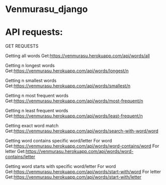 # Venmurasu_django

# API requests:

GET REQUESTS

Getting all words
Get:https://venmurasu.herokuapp.com/api/words/all

Getting n longest words
Get:https://venmurasu.herokuapp.com/api/words/longest/n

Getting n smallest words
Get:https://venmurasu.herokuapp.com/api/words/smallest/n

Getting n most frequent words
Get:https://venmurasu.herokuapp.com/api/words/most-frequent/n

Getting n least frequent words
Get:https://venmurasu.herokuapp.com/api/words/least-frequent/n

Getting exact word match
Get:https://venmurasu.herokuapp.com/api/words/search-with-word/word

Getting word contains specific word/letter
For word
Get:https://venmurasu.herokuapp.com/api/words/word-contains/word
For letter
Get:https://venmurasu.herokuapp.com/api/words/word-contains/letter

Getting word starts with specific word/letter
For word
Get:https://venmurasu.herokuapp.com/api/words/start-with/word
For letter
Get:https://venmurasu.herokuapp.com/api/words/start-with/letter




